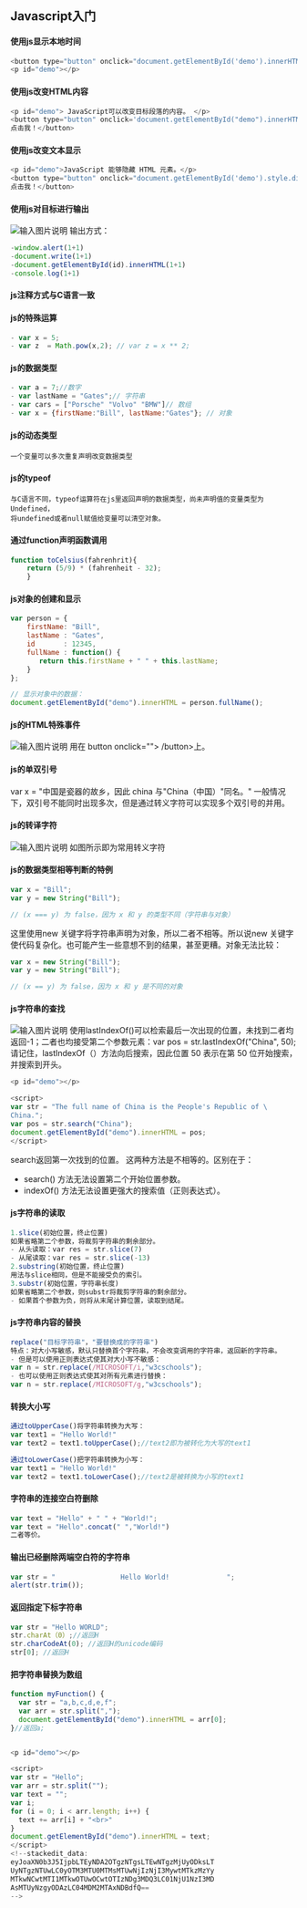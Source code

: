 ## Javascript入门

#### 使用js显示本地时间
```javascript
<button type="button" onclick="document.getElementById('demo').innerHTML = Date()">
<p id="demo"></p>
```
#### 使用js改变HTML内容
```javascript
<p id="demo"> JavaScript可以改变目标段落的内容。 </p>
<button type="button" onclick='document.getElementById("demo").innerHTML = "Hello JavaScript!"'>
点击我！</button>
```
#### 使用js改变文本显示
```javascript
<p id="demo">JavaScript 能够隐藏 HTML 元素。</p>
<button type="button" onclick="document.getElementById('demo').style.display='none'">
点击我！</button>
```
#### 使用js对目标进行输出
![输入图片说明](/imgs/2024-04-25/aFW397yHAhSoUrt3.png)
输出方式：
```js
-window.alert(1+1)
-document.write(1+1)
-document.getElementById(id).innerHTML(1+1)
-console.log(1+1)
```
#### js注释方式与C语言一致
#### js的特殊运算
```js
- var x = 5;
- var z  = Math.pow(x,2); // var z = x ** 2;
```
#### js的数据类型
```js
- var a = 7;//数字
- var lastName = "Gates";// 字符串
- var cars = ["Porsche" "Volvo" "BMW"]// 数组
- var x = {firstName:"Bill", lastName:"Gates"}; // 对象
```
####  js的动态类型
	一个变量可以多次重复声明改变数据类型
#### js的typeof
	与C语言不同，typeof运算符在js里返回声明的数据类型，尚未声明值的变量类型为Undefined，
	将undefined或者null赋值给变量可以清空对象。
#### 通过function声明函数调用
```js
function toCelsius(fahrenhrit){
	return (5/9) * (fahrenheit - 32);
	}
```
#### js对象的创建和显示
```js
var person = {
    firstName: "Bill",
    lastName : "Gates",
    id       : 12345,
    fullName : function() {
       return this.firstName + " " + this.lastName;
    }
};

// 显示对象中的数据：
document.getElementById("demo").innerHTML = person.fullName();
```
#### js的HTML特殊事件
![输入图片说明](/imgs/2024-04-25/iVIi36GgH7A0g6JI.png)
	用在 button onclick=""> /button>上。
#### js的单双引号
var x = "中国是瓷器的故乡，因此 china 与\"China（中国）\"同名。"
一般情况下，双引号不能同时出现多次，但是通过转义字符可以实现多个双引号的并用。
#### js的转译字符
![输入图片说明](/imgs/2024-04-25/sElG7tfMOE8CMyeA.png)
如图所示即为常用转义字符
#### js的数据类型相等判断的特例

```js
var x = "Bill";             
var y = new String("Bill");

// (x === y) 为 false，因为 x 和 y 的类型不同（字符串与对象）
```
这里使用new 关键字将字符串声明为对象，所以二者不相等。所以说new 关键字使代码复杂化。也可能产生一些意想不到的结果，甚至更糟。对象无法比较：
```js
var x = new String("Bill");             
var y = new String("Bill");

// (x == y) 为 false，因为 x 和 y 是不同的对象
```
#### js字符串的查找
![输入图片说明](/imgs/2024-04-25/ouwT8EwcPuR3LWv7.png)
使用lastIndexOf()可以检索最后一次出现的位置，未找到二者均返回-1；二者也均接受第二个参数元素：var pos = str.lastIndexOf("China", 50);
请记住，lastIndexOf（）方法向后搜索，因此位置 50 表示在第 50 位开始搜索，并搜索到开头。
```js
<p id="demo"></p>

<script>
var str = "The full name of China is the People's Republic of \
China.";
var pos = str.search("China");
document.getElementById("demo").innerHTML = pos;
</script>
```
search返回第一次找到的位置。
这两种方法是不相等的。区别在于：

- search() 方法无法设置第二个开始位置参数。
- indexOf() 方法无法设置更强大的搜索值（正则表达式）。
#### js字符串的读取
```js
1.slice(初始位置，终止位置)
如果省略第二个参数，将裁剪字符串的剩余部分。
- 从头读取：var res = str.slice(7)
- 从尾读取：var res = str.slice(-13)
2.substring(初始位置，终止位置)
用法与slice相同，但是不能接受负的索引。
3.substr(初始位置，字符串长度)
如果省略第二个参数，则substr将裁剪字符串的剩余部分。
- 如果首个参数为负，则将从末尾计算位置，读取到结尾。
```
#### js字符串内容的替换
```js
replace("目标字符串"，"要替换成的字符串")
特点：对大小写敏感，默认只替换首个字符串，不会改变调用的字符串，返回新的字符串。
- 但是可以使用正则表达式使其对大小写不敏感：
var n = str.replace(/MICROSOFT/i,"w3cschools");
- 也可以使用正则表达式使其对所有元素进行替换：
var n = str.replace(/MICROSOFT/g,"w3cschools");
```
#### 转换大小写
```js
通过toUpperCase()将字符串转换为大写：
var text1 = "Hello World!"
var text2 = text1.toUpperCase();//text2即为被转化为大写的text1
```
```js
通过toLowerCase()把字符串转换为小写：
var text1 = "Hello World!"
var text2 = text1.toLowerCase();//text2是被转换为小写的text1
```
#### 字符串的连接空白符删除
```js
var text = "Hello" + " " + "World!";
var text = "Hello".concat(" ","World!")
二者等价。
```
#### 输出已经删除两端空白符的字符串
```js
var str = "                Hello World!              ";
alert(str.trim());
```
#### 返回指定下标字符串
```js
var str = "Hello WORLD";
str.charAt（0）;//返回H
str.charCodeAt(0); //返回H的unicode编码
str[0]; //返回H
```
#### 把字符串替换为数组
```js
function myFunction() {
  var str = "a,b,c,d,e,f";
  var arr = str.split(",");
  document.getElementById("demo").innerHTML = arr[0];
}//返回a;


<p id="demo"></p>

<script>
var str = "Hello";
var arr = str.split("");
var text = "";
var i;
for (i = 0; i < arr.length; i++) {
  text += arr[i] + "<br>"
}
document.getElementById("demo").innerHTML = text;
</script>
<!--stackedit_data:
eyJoaXN0b3J5IjpbLTEyNDA2OTgzNTgsLTEwNTgzMjUyODksLT
UyNTgzNTUwLC0yOTM3MTU0MTMsMTUwNjIzNjI3MywtMTkzMzYy
MTkwNCwtMTI1MTkwOTUwOCwtOTIzNDg3MDQ3LC01NjU1NzI3MD
AsMTUyNzgyODAzLC04MDM2MTAxNDBdfQ==
-->